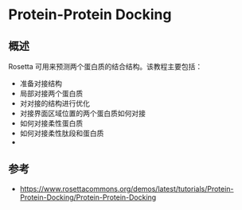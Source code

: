 # Protein-Protein Docking

## 概述

Rosetta 可用来预测两个蛋白质的结合结构。该教程主要包括：

- 准备对接结构
- 局部对接两个蛋白质
- 对对接的结构进行优化
- 对接界面区域位置的两个蛋白质如何对接
- 如何对接柔性蛋白质
- 如何对接柔性肽段和蛋白质
- 

## 参考

- https://www.rosettacommons.org/demos/latest/tutorials/Protein-Protein-Docking/Protein-Protein-Docking
